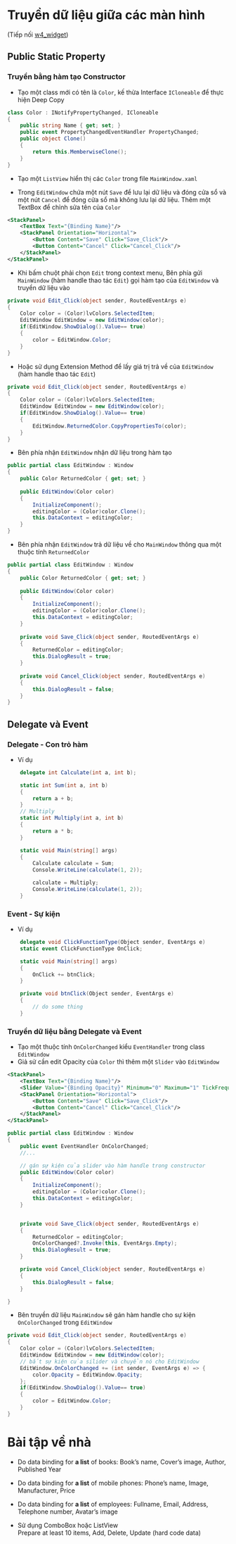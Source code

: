 # Truyền dữ liệu giữa các màn hình 
(Tiếp nối [w4_widget](w4_widget.md))

## Public Static Property

### Truyền bằng hàm tạo Constructor

- Tạo một class mới có tên là `Color`, kế thừa Interface `ICloneable` để thực hiện Deep Copy

```csharp
class Color : INotifyPropertyChanged, ICloneable
{
    public string Name { get; set; }
    public event PropertyChangedEventHandler PropertyChanged;
    public object Clone()
    {
        return this.MemberwiseClone();
    }
}

```
- Tạo một `ListView` hiển thị các `Color` trong file `MainWindow.xaml`


- Trong `EditWindow` chứa một nút `Save` để lưu lại dữ liệu và đóng cửa sổ và một nút `Cancel` để đóng cửa sổ mà không lưu lại dữ liệu. Thêm một TextBox để chỉnh sửa tên của `Color`
```xml
<StackPanel>
    <TextBox Text="{Binding Name}"/>
    <StackPanel Orientation="Horizontal">
        <Button Content="Save" Click="Save_Click"/>
        <Button Content="Cancel" Click="Cancel_Click"/>
    </StackPanel>
</StackPanel>
```

- Khi bấm chuột phải chọn `Edit` trong context menu, Bên phía gửi `MainWindow` (hàm handle thao tác `Edit`) gọi hàm tạo của `EditWindow` và truyền dữ liệu vào


```csharp
private void Edit_Click(object sender, RoutedEventArgs e)
{
    Color color = (Color)lvColors.SelectedItem;
    EditWindow EditWindow = new EditWindow(color);
    if(EditWindow.ShowDialog().Value== true)
    {
        color = EditWindow.Color;
    }
}
```

- Hoặc sử dụng Extension Method để lấy giá trị trả về của `EditWindow` (hàm handle thao tác `Edit`)
```csharp
private void Edit_Click(object sender, RoutedEventArgs e)
{
    Color color = (Color)lvColors.SelectedItem;
    EditWindow EditWindow = new EditWindow(color);
    if(EditWindow.ShowDialog().Value== true)
    {
        EditWindow.ReturnedColor.CopyPropertiesTo(color);
    }
}
```


- Bên phía nhận `EditWindow` nhận dữ liệu
trong hàm tạo

```csharp
public partial class EditWindow : Window
{
    public Color ReturnedColor { get; set; }
    
    public EditWindow(Color color)
    {
        InitializeComponent();
        editingColor = (Color)color.Clone();
        this.DataContext = editingColor;
    }
}
```
- Bên phía nhận `EditWindow` trả dữ liệu
về cho `MainWindow` thông qua một thuộc tính `ReturnedColor`

```csharp
public partial class EditWindow : Window
{
    public Color ReturnedColor { get; set; }
    
    public EditWindow(Color color)
    {
        InitializeComponent();
        editingColor = (Color)color.Clone();
        this.DataContext = editingColor;
    }
    
    private void Save_Click(object sender, RoutedEventArgs e)
    {
        ReturnedColor = editingColor;
        this.DialogResult = true;
    }
    
    private void Cancel_Click(object sender, RoutedEventArgs e)
    {
        this.DialogResult = false;
    }
}
```

## Delegate và Event
### Delegate - Con trỏ hàm
- Ví dụ
```csharp
    delegate int Calculate(int a, int b);

    static int Sum(int a, int b)
    {
        return a + b;
    }
    // Multiply
    static int Multiply(int a, int b)
    {
        return a * b;
    }

    static void Main(string[] args)
    {
        Calculate calculate = Sum;
        Console.WriteLine(calculate(1, 2));

        calculate = Multiply;
        Console.WriteLine(calculate(1, 2));
    }
```

### Event - Sự kiện
- Ví dụ
```csharp
    delegate void ClickFunctionType(Object sender, EventArgs e)
    static event ClickFunctionType OnClick;

    static void Main(string[] args)
    {
        OnClick += btnClick;
    }

    private void btnClick(Object sender, EventArgs e)
    {
        // do some thing
    }

```

### Truyền dữ liệu bằng Delegate và Event
- Tạo một thuộc tính `OnColorChanged` kiểu `EventHandler` trong class `EditWindow`
- Giả sử cần edit Opacity của `Color` thì thêm một `Slider` vào `EditWindow`
```xml
<StackPanel>
    <TextBox Text="{Binding Name}"/>
    <Slider Value="{Binding Opacity}" Minimum="0" Maximum="1" TickFrequency="0.1"/>
    <StackPanel Orientation="Horizontal">
        <Button Content="Save" Click="Save_Click"/>
        <Button Content="Cancel" Click="Cancel_Click"/>
    </StackPanel>
</StackPanel>
```

```csharp
public partial class EditWindow : Window
{
    public event EventHandler OnColorChanged;
    //...

    // gán sự kiện của slider vào hàm handle trong constructor
    public EditWindow(Color color)
    {
        InitializeComponent();
        editingColor = (Color)color.Clone();
        this.DataContext = editingColor;
    }


    private void Save_Click(object sender, RoutedEventArgs e)
    {
        ReturnedColor = editingColor;
        OnColorChanged?.Invoke(this, EventArgs.Empty);
        this.DialogResult = true;
    }

    private void Cancel_Click(object sender, RoutedEventArgs e)
    {
        this.DialogResult = false;
    }

}
```
- Bên truyền dữ liệu `MainWindow` sẽ gán hàm handle cho sự kiện `OnColorChanged` trong `EditWindow`
```csharp
private void Edit_Click(object sender, RoutedEventArgs e)
{
    Color color = (Color)lvColors.SelectedItem;
    EditWindow EditWindow = new EditWindow(color);
    // bắt sự kiện của silider và chuyển nó cho EditWindow
    EditWindow.OnColorChanged += (int sender, EventArgs e) => {
        color.Opacity = EditWindow.Opacity;
    };
    if(EditWindow.ShowDialog().Value== true)
    {
        color = EditWindow.Color;
    }
}
```

# Bài tập về nhà
- Do data binding for **a list** of books: Book’s name, Cover’s image, Author, Published Year
- Do data binding for **a list** of mobile phones: Phone’s name, Image, Manufacturer, Price
- Do data binding for **a list** of employees: Fullname, Email, Address, Telephone number, Avatar’s image

- Sử dụng ComboBox hoặc ListView
<br> Prepare at least 10 items, Add, Delete, Update (hard code data)